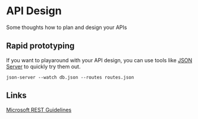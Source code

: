 # API Design

Some thoughts how to plan and design your APIs

## Rapid prototyping

If you want to playaround with your API design, you
can use tools like [JSON Server](https://github.com/typicode/json-server)
to quickly try them out.

```
json-server --watch db.json --routes routes.json
```

## Links

[Microsoft REST Guidelines](https://github.com/microsoft/api-guidelines)

